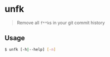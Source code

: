 # unfk

> Remove all `f**k`s in your git commit history

## Usage

```sh
$ unfk [-h|--help] [-n]
```
